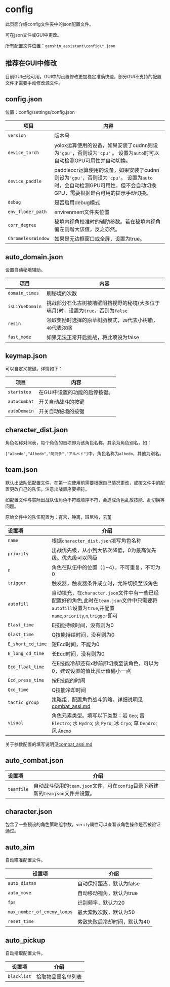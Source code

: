 # config

此页面介绍config文件夹中的json配置文件。

可在json文件或GUI中更改。

所有配置文件位置：`genshin_assistant\config\*.json`

## 推荐在GUI中修改

目前GUI已经可用。GUI中的设置修改更加稳定准确快速，部分GUI不支持的配置文件才需要手动修改源文件。

## config.json 

位置：config/settings/config.json

| 项目                 | 内容                        |
|--------------------|----------------------|
| `version`          | 版本号                       |
| `device_torch`     | yolox运算使用的设备，如果安装了cudnn则设为`'gpu'`，否则设为`'cpu'` 。 设置为`auto`时可以自动检测GPU可用性并自动切换。                          |
| `device_paddle`    | paddleocr运算使用的设备，如果安装了cudnn则设为`'gpu'`，否则设为`'cpu'`。 设置为`auto`时，会自动检测GPU可用性，但不会自动切换GPU，需要根据是否可用的提示手动切换。 |
| `debug`            | 是否启用debug模式               |
| `env_floder_path`  | envirenment文件夹位置          |
| `corr_degree`      | 秘境内视角校准时的辅助参数。若在秘境内视角偏左则增大该值，反之亦然。                              |
| `ChromelessWindow` | 如果是无边框窗口或全屏，设置为true。      |

## auto_domain.json

设置自动秘境辅助。

| 项目              | 内容         |
|-----------------|--------------------------------------------------|
| `domain_times`  | 刷秘境的次数     |      
| `isLiYueDomain` | 挑战部分石化古树被墙壁阻挡视野的秘境(大多位于璃月)时，设置为`true`，否则为`false` |
| `resin`         | 领取奖励时选择的原萃树脂模式，`20`代表小树脂，`40`代表浓缩                |
| `fast_mode`     | 如果无法正常开启挑战，将此项设为false                            |

## keymap.json

可以自定义按键。详情如下：

| 项目           | 内容               |
|--------------|------------------|
| `startstop`  | 在GUI中设置的功能的启停按键。 |
| `autoCombat` | 开关自动战斗的按键        |
| `autoDomain` | 开关自动秘境的按键        |

## character_dist.json

角色名称对照表，每个角色的首项即为该角色名称，其余为角色别名，如：

`["albedo","Albedo","阿贝多","アルベド"]`中，角色名称为`albedo`，其他为别名。

## team.json

默认出战队伍配置文件，在第一次使用前需要根据自己情况更改，或按文件中的配置更改自己的队伍，注意出战顺序要相符。

如配置文件与实际出战队伍角色不符或顺序不符，会造成角色乱放技能、乱切换等问题。

原始文件中的队伍配置为：宵宫，钟离，班尼特，云堇

| 设置项               | 介绍                                     |
|:------------------|-----------------------------------|
| `name`            | 根据`character_dist.json`填写角色名称          |
| `priority`        | 出战优先级，从小到大依次降低，0为最高优先级。优先级可以同级         |
| `n`               | 角色在队伍中的位置（1~4），不可重复，不可为0               |
| `trigger`         | 触发器，触发器条件成立时，允许切换至该角色                  |
| `autofill`        | 自动填充，在`character.json`文件中有一些已经配置好的角色,此时在`team.json`文件中只需要将`autofill`设置为`true`,并配置`name`,`priority`,`n`,`trigger`即可 |
| `Elast_time`      | E技能持续时间，没有则为0                          |
| `Qlast_time`      | Q技能持续时间，没有则为0                          |
| `E_short_cd_time` | 短Ecd时间，不能为0                            |
| `E_long_cd_time`  | 长Ecd时间，没有则为0                           |
| `Ecd_float_time`  | 在E技能冷却还有x秒前即切换至该角色，可以为0，建议设置的值比预计值偏小一点 |
| `Ecd_press_time`  | 按E技能的时间                                |
| `Qcd_time`        | Q技能冷却时间                                |
| `tactic_group`    | 策略组，配置角色战斗策略，详细说明见[combat_assi.md](./combat_assi.md)|
| `visual` | 角色元素类型。填写以下类型：岩 `Geo`; 雷 `Electro`; 水 `Hydro`; 火 `Pyro`; 冰 `Cryo`; 草 `Dendro`; 风 `Anemo` |

关于参数配置的填写说明见[combat_assi.md](./combat_assi.md)

## auto_combat.json

| 设置项               | 介绍                                     |
|:------------------|-----------------------------------|
| `teamfile`         | 自动战斗使用的`team.json`文件，可在`config`目录下新建新的`teamjson`文件并设置。          |

## character.json

包含了一些预设的角色策略组参数，`verify`属性可以查看该角色操作是否被验证通过。

## auto_aim

自动瞄准配置文件。

| 设置项                         | 介绍              |
|-----------------------------|-----------------|
| `auto_distan`               | 自动保持距离，默认为false |
| `auto_move`                 | 自动移动视角，默认为true  |
| `fps`                       | 识别频率，默认为20      |
| `max_number_of_enemy_loops` | 最大索敌次数，默认为50    |
| `reset_time`                | 索敌失败后冷却时间，默认为40 |

## auto_pickup

自动拾取配置文件。

| 设置项         | 介绍        |
|-------------|-----------|
| `blacklist` | 拾取物品黑名单列表 |